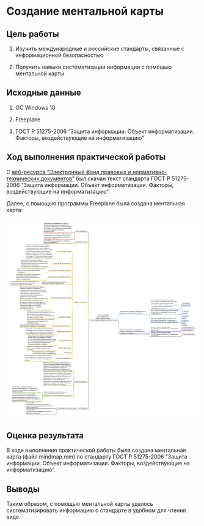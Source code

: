 # Создание ментальной карты

## Цель работы

1.  Изучить международные и российские стандарты, связанные с
    информационной безопасностью

2.  Получить навыки систематизации информации с помощью ментальной карты

## Исходные данные

1.  ОС Windows 10

2.  Freeplane

3.  ГОСТ Р 51275-2006 “Защита информации. Объект информатизации.
    Факторы, воздействующие на информатизацию”

## Ход выполнения практической работы

С [веб-ресурса “Электронный фонд правовых и нормативно-технических
документов”](https://docs.cntd.ru/document/1200057516) был скачан текст
стандарта ГОСТ Р 51275-2006 “Защита информации. Объект информатизации.
Факторы, воздействующие на информатизацию”.

Далее, с помощью программы Freeplane была создана ментальная карта:

![](./mindmap.jpg)

## Оценка результата

В ходе выполнения практической работы была создана ментальная карта
(файл mindmap.mm) по стандарту ГОСТ Р 51275-2006 “Защита информации.
Объект информатизации. Факторы, воздействующие на информатизацию”.

## Выводы

Таким образом, с помощью ментальной карты удалось систематизировать
информацию о стандарте в удобном для чтения виде.
